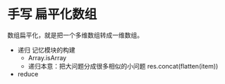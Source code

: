 # 手写 扁平化数组

数组扁平化，就是把一个多维数组转成一维数组。

- 递归
    记忆模块的构建
    - Array.isArray
    - 递归本意：把大问题分成很多相似的小问题
        res.concat(flatten(item))
- reduce 